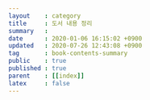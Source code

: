 ```yaml
---
layout    : category
title     : 도서 내용 정리
summary   : 
date      : 2020-01-06 16:15:02 +0900
updated   : 2020-07-26 12:43:08 +0900
tag       : book-contents-summary
public    : true
published : true
parent    : [[index]]
latex     : false
---
```


